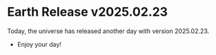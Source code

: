 # Earth Release v2025.02.23
Today, the universe has released another day with version 2025.02.23.
- Enjoy your day!
